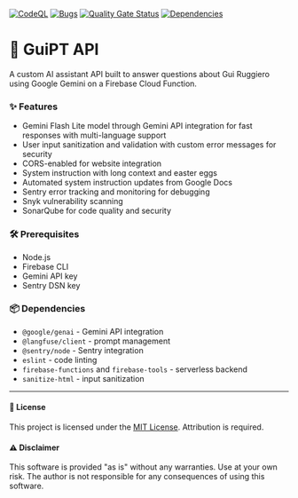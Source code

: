 [![CodeQL](https://github.com/guiruggiero/guipt/actions/workflows/github-code-scanning/codeql/badge.svg)](https://github.com/guiruggiero/guipt/actions/workflows/github-code-scanning/codeql)
[![Bugs](https://sonarcloud.io/api/project_badges/measure?project=guiruggiero_guipt&metric=bugs)](https://sonarcloud.io/summary/new_code?id=guiruggiero_guipt)
[![Quality Gate Status](https://sonarcloud.io/api/project_badges/measure?project=guiruggiero_guipt&metric=alert_status)](https://sonarcloud.io/summary/new_code?id=guiruggiero_guipt)
[![Dependencies](https://github.com/guiruggiero/guipt/actions/workflows/dependabot/dependabot-updates/badge.svg)](https://github.com/guiruggiero/guipt/actions/workflows/dependabot/dependabot-updates)

# 🧠 GuiPT API

A custom AI assistant API built to answer questions about Gui Ruggiero using Google Gemini on a Firebase Cloud Function.

### ✨ Features
- Gemini Flash Lite model through Gemini API integration for fast responses with multi-language support
- User input sanitization and validation with custom error messages for security
- CORS-enabled for website integration
- System instruction with long context and easter eggs
- Automated system instruction updates from Google Docs
- Sentry error tracking and monitoring for debugging
- Snyk vulnerability scanning
- SonarQube for code quality and security

### 🛠️ Prerequisites
- Node.js
- Firebase CLI
- Gemini API key
- Sentry DSN key

### 📦 Dependencies
- `@google/genai` - Gemini API integration
- `@langfuse/client` - prompt management
- `@sentry/node` - Sentry integration
- `eslint` - code linting
- `firebase-functions` and `firebase-tools` - serverless backend
- `sanitize-html` - input sanitization

---

#### 📄 License
This project is licensed under the [MIT License](LICENSE). Attribution is required.

#### ⚠️ Disclaimer
This software is provided "as is" without any warranties. Use at your own risk. The author is not responsible for any consequences of using this software.
